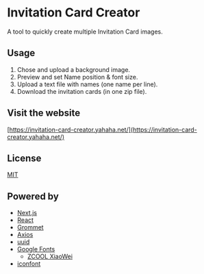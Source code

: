 # Invitation Card Creator

A tool to quickly create multiple Invitation Card images.

## Usage

1. Chose and upload a background image.
2. Preview and set Name position & font size.
3. Upload a text file with names (one name per line).
4. Download the invitation cards (in one zip file).

## Visit the website

[https://invitation-card-creator.yahaha.net/](https://invitation-card-creator.yahaha.net/)

## License

[MIT](LICENSE)

## Powered by

- [Next.js](https://nextjs.org/)
- [React](https://reactjs.org/)
- [Grommet](https://v2.grommet.io/)
- [Axios](https://www.axios.com/)
- [uuid](https://www.npmjs.com/package/uuid)
- [Google Fonts](https://fonts.google.com/)
  - [ZCOOL XiaoWei](https://fonts.google.com/share?selection.family=ZCOOL%20XiaoWei)
- [iconfont](https://www.iconfont.cn/)
